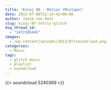 ```yaml
---
title: 'Kinaj 06 - Motion (Mixtape)'
date: 2013-07-06T12:14:42+00:00
author: Janik von Rotz
slug: kinaj-07-tetris-glitch
dsq_thread_id:
  - "1472185445"
images:
  - /wp-content/uploads/2013/07/soundcloud.png
categories:
  - Music
tags:
  - glitch music
  - playlist
  - soundcloud
---
```

{{< soundcloud 5240369 >}}